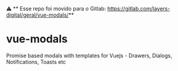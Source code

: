 ⚠️ ** Esse repo foi movido para o Gitlab: https://gitlab.com/layers-digital/geral/vue-modals/**

# vue-modals
Promise based modals with templates for Vuejs - Drawers, Dialogs, Notifications, Toasts etc
